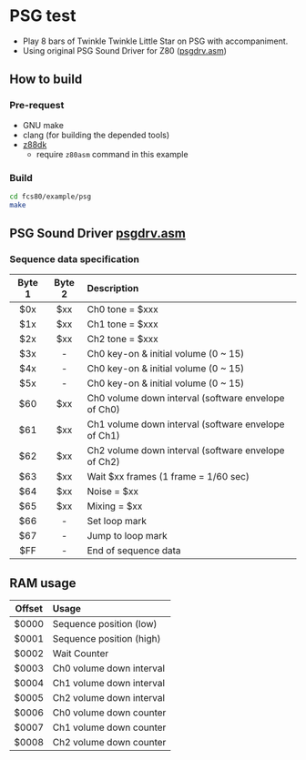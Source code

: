 # PSG test

- Play 8 bars of Twinkle Twinkle Little Star on PSG with accompaniment.
- Using original PSG Sound Driver for Z80 ([psgdrv.asm](psgdrv.asm))

## How to build

### Pre-request

- GNU make
- clang (for building the depended tools)
- [z88dk](https://z88dk.org/site/)
  - require `z80asm` command in this example

### Build

```zsh
cd fcs80/example/psg
make
```

## PSG Sound Driver [psgdrv.asm](psgdrv.asm)

### Sequence data specification

| Byte 1 | Byte 2 | Description                                         |
| :----: | :----: | :-------------------------------------------------- |
|  $0x   |  $xx   | Ch0 tone = $xxx                                     |
|  $1x   |  $xx   | Ch1 tone = $xxx                                     |
|  $2x   |  $xx   | Ch2 tone = $xxx                                     |
|  $3x   |   -    | Ch0 key-on & initial volume (0 ~ 15)                |
|  $4x   |   -    | Ch0 key-on & initial volume (0 ~ 15)                |
|  $5x   |   -    | Ch0 key-on & initial volume (0 ~ 15)                |
|  $60   |  $xx   | Ch0 volume down interval (software envelope of Ch0) |
|  $61   |  $xx   | Ch1 volume down interval (software envelope of Ch1) |
|  $62   |  $xx   | Ch2 volume down interval (software envelope of Ch2) |
|  $63   |  $xx   | Wait $xx frames (1 frame = 1/60 sec)                |
|  $64   |  $xx   | Noise = $xx                                         |
|  $65   |  $xx   | Mixing = $xx                                        |
|  $66   |   -    | Set loop mark                                       |
|  $67   |   -    | Jump to loop mark                                   |
|  $FF   |   -    | End of sequence data                                |

## RAM usage

| Offset | Usage                    |
| :----: | :----------------------- |
| $0000  | Sequence position (low)  |
| $0001  | Sequence position (high) |
| $0002  | Wait Counter             |
| $0003  | Ch0 volume down interval |
| $0004  | Ch1 volume down interval |
| $0005  | Ch2 volume down interval |
| $0006  | Ch0 volume down counter  |
| $0007  | Ch1 volume down counter  |
| $0008  | Ch2 volume down counter  |

